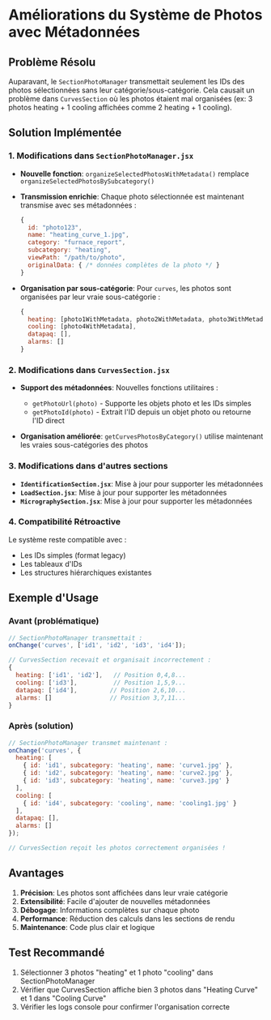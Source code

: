 # Améliorations du Système de Photos avec Métadonnées

## Problème Résolu

Auparavant, le `SectionPhotoManager` transmettait seulement les IDs des photos sélectionnées sans leur catégorie/sous-catégorie. Cela causait un problème dans `CurvesSection` où les photos étaient mal organisées (ex: 3 photos heating + 1 cooling affichées comme 2 heating + 1 cooling).

## Solution Implémentée

### 1. Modifications dans `SectionPhotoManager.jsx`

- **Nouvelle fonction**: `organizeSelectedPhotosWithMetadata()` remplace `organizeSelectedPhotosBySubcategory()`
- **Transmission enrichie**: Chaque photo sélectionnée est maintenant transmise avec ses métadonnées :
  ```javascript
  {
    id: "photo123",
    name: "heating_curve_1.jpg",
    category: "furnace_report",
    subcategory: "heating",
    viewPath: "/path/to/photo",
    originalData: { /* données complètes de la photo */ }
  }
  ```

- **Organisation par sous-catégorie**: Pour `curves`, les photos sont organisées par leur vraie sous-catégorie :
  ```javascript
  {
    heating: [photo1WithMetadata, photo2WithMetadata, photo3WithMetadata],
    cooling: [photo4WithMetadata],
    datapaq: [],
    alarms: []
  }
  ```

### 2. Modifications dans `CurvesSection.jsx`

- **Support des métadonnées**: Nouvelles fonctions utilitaires :
  - `getPhotoUrl(photo)` - Supporte les objets photo et les IDs simples
  - `getPhotoId(photo)` - Extrait l'ID depuis un objet photo ou retourne l'ID direct

- **Organisation améliorée**: `getCurvesPhotosByCategory()` utilise maintenant les vraies sous-catégories des photos

### 3. Modifications dans d'autres sections

- **`IdentificationSection.jsx`**: Mise à jour pour supporter les métadonnées
- **`LoadSection.jsx`**: Mise à jour pour supporter les métadonnées  
- **`MicrographySection.jsx`**: Mise à jour pour supporter les métadonnées

### 4. Compatibilité Rétroactive

Le système reste compatible avec :
- Les IDs simples (format legacy)
- Les tableaux d'IDs
- Les structures hiérarchiques existantes

## Exemple d'Usage

### Avant (problématique)
```javascript
// SectionPhotoManager transmettait :
onChange('curves', ['id1', 'id2', 'id3', 'id4']);

// CurvesSection recevait et organisait incorrectement :
{
  heating: ['id1', 'id2'],   // Position 0,4,8...
  cooling: ['id3'],          // Position 1,5,9...
  datapaq: ['id4'],         // Position 2,6,10...
  alarms: []                // Position 3,7,11...
}
```

### Après (solution)
```javascript
// SectionPhotoManager transmet maintenant :
onChange('curves', {
  heating: [
    { id: 'id1', subcategory: 'heating', name: 'curve1.jpg' },
    { id: 'id2', subcategory: 'heating', name: 'curve2.jpg' },
    { id: 'id3', subcategory: 'heating', name: 'curve3.jpg' }
  ],
  cooling: [
    { id: 'id4', subcategory: 'cooling', name: 'cooling1.jpg' }
  ],
  datapaq: [],
  alarms: []
});

// CurvesSection reçoit les photos correctement organisées !
```

## Avantages

1. **Précision**: Les photos sont affichées dans leur vraie catégorie
2. **Extensibilité**: Facile d'ajouter de nouvelles métadonnées
3. **Débogage**: Informations complètes sur chaque photo
4. **Performance**: Réduction des calculs dans les sections de rendu
5. **Maintenance**: Code plus clair et logique

## Test Recommandé

1. Sélectionner 3 photos "heating" et 1 photo "cooling" dans SectionPhotoManager
2. Vérifier que CurvesSection affiche bien 3 photos dans "Heating Curve" et 1 dans "Cooling Curve"
3. Vérifier les logs console pour confirmer l'organisation correcte
